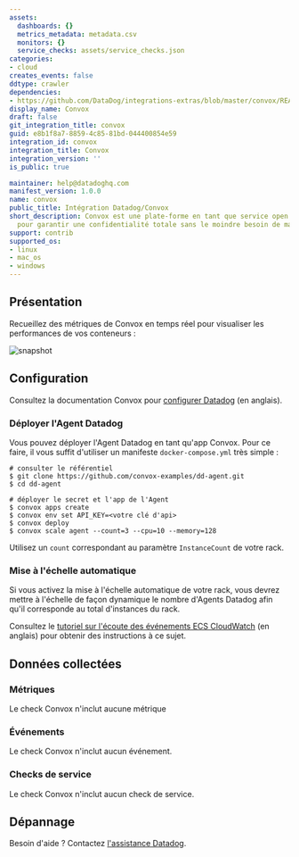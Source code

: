 ```yaml
---
assets:
  dashboards: {}
  metrics_metadata: metadata.csv
  monitors: {}
  service_checks: assets/service_checks.json
categories:
- cloud
creates_events: false
ddtype: crawler
dependencies:
- https://github.com/DataDog/integrations-extras/blob/master/convox/README.md
display_name: Convox
draft: false
git_integration_title: convox
guid: e8b1f8a7-8859-4c85-81bd-044400854e59
integration_id: convox
integration_title: Convox
integration_version: ''
is_public: true

maintainer: help@datadoghq.com
manifest_version: 1.0.0
name: convox
public_title: Intégration Datadog/Convox
short_description: Convox est une plate-forme en tant que service open source conçue
  pour garantir une confidentialité totale sans le moindre besoin de maintenance.
support: contrib
supported_os:
- linux
- mac_os
- windows
---
```




## Présentation

Recueillez des métriques de Convox en temps réel pour visualiser les performances de vos conteneurs :

![snapshot][1]

## Configuration

Consultez la documentation Convox pour [configurer Datadog][2] (en anglais).

### Déployer l'Agent Datadog

Vous pouvez déployer l'Agent Datadog en tant qu'app Convox. Pour ce faire, il vous suffit d'utiliser un manifeste `docker-compose.yml` très simple :

```shell
# consulter le référentiel
$ git clone https://github.com/convox-examples/dd-agent.git
$ cd dd-agent

# déployer le secret et l'app de l'Agent
$ convox apps create
$ convox env set API_KEY=<votre clé d'api>
$ convox deploy
$ convox scale agent --count=3 --cpu=10 --memory=128
```

Utilisez un `count` correspondant au paramètre `InstanceCount` de votre rack.

### Mise à l'échelle automatique

Si vous activez la mise à l'échelle automatique de votre rack, vous devrez mettre à l'échelle de façon dynamique le nombre d'Agents Datadog afin qu'il corresponde au total d'instances du rack.

Consultez le [tutoriel sur l'écoute des événements ECS CloudWatch][3] (en anglais) pour obtenir des instructions à ce sujet.

## Données collectées

### Métriques

Le check Convox n'inclut aucune métrique

### Événements

Le check Convox n'inclut aucun événement.

### Checks de service

Le check Convox n'inclut aucun check de service.

## Dépannage

Besoin d'aide ? Contactez [l'assistance Datadog][4].

[1]: https://raw.githubusercontent.com/DataDog/integrations-extras/master/convox/images/snapshot.png
[2]: https://docs.convox.com/integrations/monitoring/datadog
[3]: http://docs.aws.amazon.com/AmazonECS/latest/developerguide/ecs_cwet.html
[4]: https://docs.datadoghq.com/fr/help/

